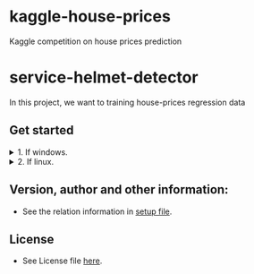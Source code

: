 # kaggle-house-prices
Kaggle competition on house prices prediction


# service-helmet-detector

In this project, we want to training house-prices regression data
## Get started

<details>
<summary>1. If windows.</summary>

```markdown
## Step 1: Add PROJECT_PATH to your environment
$ setx /m PROJECT_PATH <PROJECT_PATH>

## Step 2: Install the python package
#### CPU version
$ pip install -r requirements.txt

## Step 3: Change the config yaml file.

## Step 4: Run the service pipeline.
$ python main.py --mode etl
$ python main.py --mode train_eval --model lr
$ python main.py --mode train_eval --model gbr
```
</details>

<details>
<summary>2. If linux.</summary>

```markdown
## Step 1: Add PROJECT_PATH to your environment.
$ export PROJECT_PATH=/home/app/workdir

## Step 2: Install the python package.
$ pip3 install -r requirements.txt

## Step 3: Change the config yaml file.

## Step 4: Run the service pipeline.
$ python main.py --mode etl
$ python main.py --mode train_eval --model lr
$ python main.py --mode train_eval --model gbr
```
</details>

## Version, author and other information:
- See the relation information in [setup file](setup.py).

## License
- See License file [here](LICENSE).